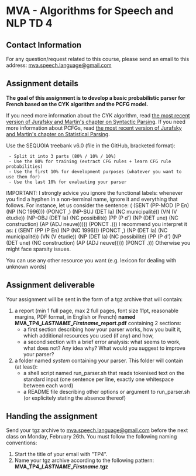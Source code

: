 MVA - Algorithms for Speech and NLP TD 4
========================================

## Contact Information
For any question/request related to this course, please send an email to this address: mva.speech.language@gmail.com

## Assignment details
**The goal of this assignment is to develop a basic probabilistic parser for French based on the CYK algorithm and the
PCFG model.**

If you need more information about the CYK algorithm, read [the most
recent version of Jurafsky and Martin's chapter on Syntactic Parsing](https://web.stanford.edu/~jurafsky/slp3/12.pdf). If you need more information about PCFGs,
read [the most recent version of Jurafsky and Martin's chapter on Statistical Parsing](https://web.stanford.edu/~jurafsky/slp3/13.pdf).

Use the SEQUOIA treebank v6.0 (file in the GitHub, bracketed format):

     - Split it into 3 parts (80% / 10% / 10%)
     - Use the 80% for training (extract CFG rules + learn CFG rule probabilities)
     - Use the first 10% for development purposes (whatever you want to use them for)
     - Use the last 10% for evaluating your parser

IMPORTANT: I strongly advice you ignore the functional labels: whenever you find a hyphen in a non-terminal name, ignore
it and everything that follows.
For instance, let us consider the sentence:
( (SENT (PP-MOD (P En) (NP (NC 1996))) (PONCT ,) (NP-SUJ (DET la) (NC municipalité)) (VN (V étudie)) (NP-OBJ (DET la) (NC possibilité) (PP (P d') (NP (DET une) (NC construction) (AP (ADJ neuve))))) (PONCT .)))
I recommend you interpret it as:
( (SENT (PP (P En) (NP (NC 1996))) (PONCT ,) (NP (DET la) (NC municipalité)) (VN (V étudie)) (NP (DET la) (NC possibilité) (PP (P d') (NP (DET une) (NC construction) (AP (ADJ neuve))))) (PONCT .)))
Otherwise you might face sparsity issues.

You can use any other resource you want (e.g. lexicon for dealing with unknown words)

## Assignment deliverable
Your assignment will be sent in the form of a tgz archive that will contain:
1. a report (min 1 full page, max 2 full pages, font size 11pt, reasonable margins, PDF format, in English or French) **named MVA\_TP4\__LASTNAME_\__Firstname_\_report.pdf** containing 2 sections:
     - a first section describing how your parser works, how you built it, which additional resources you used (if any) and how,
     - a second section with a brief error analysis: what seems to work, what does not? Any idea why? What would you
       suggest to improve your parser?
2. a folder named *system* containing your parser. This folder will contain (at least):
     - a shell script named run_parser.sh that reads tokenised text on the standard input (one sentence per line,
       exactly one whitespace between each word)
     - a README file describing other options or argument to run_parser.sh (or explicitely stating the absence thereof)

## Handing the assignment
Send your tgz archive to mva.speech.language@gmail.com before the next class on Monday, February 26th. You must follow the following naming conventions:
1. Start the title of your email with "TP4".
2. Name your tgz archive according to the following pattern: **MVA\_TP4\__LASTNAME_\__Firstname_.tgz**


